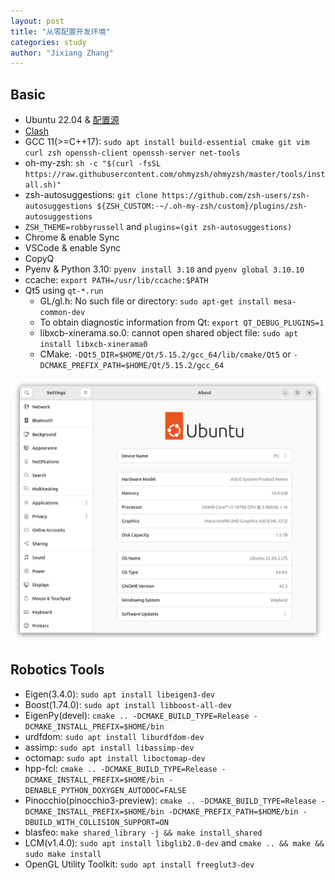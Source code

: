 ```yaml
---
layout: post
title: "从零配置开发环境"
categories: study
author: "Jixiang Zhang"
---
```


## Basic

* Ubuntu 22.04 & [配置源](https://mirrors.ustc.edu.cn/help/ubuntu.html)
* [Clash](https://github.com/Fndroid/clash_for_windows_pkg)
* GCC 11(>=C++17): `sudo apt install build-essential cmake git vim curl zsh openssh-client openssh-server net-tools`
* oh-my-zsh: `sh -c "$(curl -fsSL https://raw.githubusercontent.com/ohmyzsh/ohmyzsh/master/tools/install.sh)"`
* zsh-autosuggestions: `git clone https://github.com/zsh-users/zsh-autosuggestions ${ZSH_CUSTOM:-~/.oh-my-zsh/custom}/plugins/zsh-autosuggestions`
* `ZSH_THEME=robbyrussell` and `plugins=(git zsh-autosuggestions)`
* Chrome & enable Sync
* VSCode & enable Sync
* CopyQ
* Pyenv & Python 3.10: `pyenv install 3.10` and `pyenv global 3.10.10`
* ccache: `export PATH=/usr/lib/ccache:$PATH`
* Qt5 using `qt-*.run`
  * GL/gl.h: No such file or directory: `sudo apt-get install mesa-common-dev`
  * To obtain diagnostic information from Qt: `export QT_DEBUG_PLUGINS=1`
  * libxcb-xinerama.so.0: cannot open shared object file: `sudo apt install libxcb-xinerama0`
  * CMake: `-DQt5_DIR=$HOME/Qt/5.15.2/gcc_64/lib/cmake/Qt5` or `-DCMAKE_PREFIX_PATH=$HOME/Qt/5.15.2/gcc_64`

<p align="center">
  <img src="/images/Ubuntu-PC.png" width="500"/>
</p>

## Robotics Tools

* Eigen(3.4.0): `sudo apt install libeigen3-dev`
* Boost(1.74.0): `sudo apt install libboost-all-dev`
* EigenPy(devel): `cmake .. -DCMAKE_BUILD_TYPE=Release -DCMAKE_INSTALL_PREFIX=$HOME/bin`
* urdfdom: `sudo apt install liburdfdom-dev`
* assimp: `sudo apt install libassimp-dev`
* octomap: `sudo apt install liboctomap-dev`
* hpp-fcl: `cmake .. -DCMAKE_BUILD_TYPE=Release -DCMAKE_INSTALL_PREFIX=$HOME/bin -DENABLE_PYTHON_DOXYGEN_AUTODOC=FALSE`
* Pinocchio(pinocchio3-preview): `cmake .. -DCMAKE_BUILD_TYPE=Release -DCMAKE_INSTALL_PREFIX=$HOME/bin -DCMAKE_PREFIX_PATH=$HOME/bin -DBUILD_WITH_COLLISION_SUPPORT=ON`
* blasfeo: `make shared_library -j && make install_shared`
* LCM(v1.4.0): `sudo apt install libglib2.0-dev` and `cmake .. && make && sudo make install`
* OpenGL Utility Toolkit: `sudo apt install freeglut3-dev`

